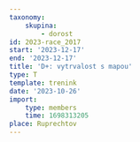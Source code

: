 ```yaml
---
taxonomy:
    skupina:
        - dorost
id: 2023-race_2017
start: '2023-12-17'
end: '2023-12-17'
title: 'D+: vytrvalost s mapou'
type: T
template: trenink
date: '2023-10-26'
import:
    type: members
    time: 1698313205
place: Ruprechtov
---
```


